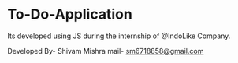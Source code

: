 ﻿# To-Do-Application

Its developed using JS during the internship of @IndoLike Company.

Developed By- Shivam Mishra
mail- sm6718858@gmail.com
